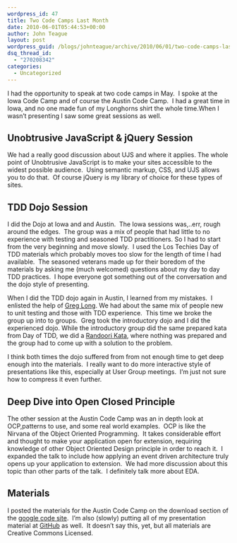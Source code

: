 ```yaml
---
wordpress_id: 47
title: Two Code Camps Last Month
date: 2010-06-01T05:44:53+00:00
author: John Teague
layout: post
wordpress_guid: /blogs/johnteague/archive/2010/06/01/two-code-camps-last-month.aspx
dsq_thread_id:
  - "270208342"
categories:
  - Uncategorized
---
```

I had the opportunity to speak at two code camps in May.&#160; I spoke at the Iowa Code Camp and of course the Austin Code Camp.&#160; I had a great time in Iowa, and no one made fun of my Longhorns shirt the whole time.When I wasn’t presenting I saw some great sessions as well.

## Unobtrusive JavaScript & jQuery Session

We had a really good discussion about UJS and where it applies. The whole point of Unobtrusive JavaScript is to make your sites accessible to the widest possible audience.&#160; Using semantic markup, CSS, and UJS allows you to do that.&#160; Of course jQuery is my library of choice for these types of sites.

## TDD Dojo Session

I did the Dojo at Iowa and and Austin.&#160; The Iowa sessions was,..err, rough around the edges.&#160; The group was a mix of people that had little to no experience with testing and seasoned TDD practitioners. So I had to start from the very beginning and move slowly.&#160; I used the Los Techies Day of TDD materials which probably moves too slow for the length of time I had available.&#160; The seasoned veterans made up for their boredom of the materials by asking me (much welcomed) questions about my day to day TDD practices.&#160; I hope everyone got something out of the conversation and the dojo style of presenting.

When I did the TDD dojo again in Austin, I learned from my mistakes.&#160; I enlisted the help of [Greg Long](http://thatotherguy.lostechies.com). We had about the same mix of people new to unit testing and those with TDD experience.&#160; This time we broke the group up into to groups.&#160; Greg took the introductory dojo and I did the experienced dojo. While the introductory group did the same prepared kata from Day of TDD, we did a [Randoori Kata](http://codingdojo.org/cgi-bin/wiki.pl?RandoriKata), where nothing was prepared and the group had to come up with a solution to the problem.

I think both times the dojo suffered from from not enough time to get deep enough into the materials.&#160; I really want to do more interactive style of presentations like this, especially at User Group meetings.&#160; I’m just not sure how to compress it even further.

## Deep Dive into Open Closed Principle

The other session at the Austin Code Camp was an in depth look at OCP,patterns to use, and some real world examples.&#160; OCP is like the Nirvana of the Object Oriented Programming.&#160; It takes considerable effort and thought to make your application open for extension, requiring knowledge of other Object Oriented Design principle in order to reach it.&#160; I expanded the talk to include how applying an event driven architecture truly opens up your application to extension.&#160; We had more discussion about this topic than other parts of the talk.&#160; I definitely talk more about EDA.

## Materials

I posted the materials for the Austin Code Camp on the download section of the [google code site](http://code.google.com/p/austin-codecamp-2010/).&#160; I’m also (slowly) putting all of my presentation material at [GitHub](http://github.com/jcteague/presentations) as well.&#160; It doesn’t say this, yet, but all materials are Creative Commons Licensed.